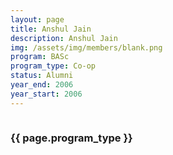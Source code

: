 ```yaml
---
layout: page
title: Anshul Jain
description: Anshul Jain
img: /assets/img/members/blank.png
program: BASc
program_type: Co-op
status: Alumni
year_end: 2006
year_start: 2006
---
```


<img class="profile_img" src="{{ page.img | prepend: site.baseurl | prepend: site.url }}" alt=""/>

<h3> {{ page.program_type }} </h3>